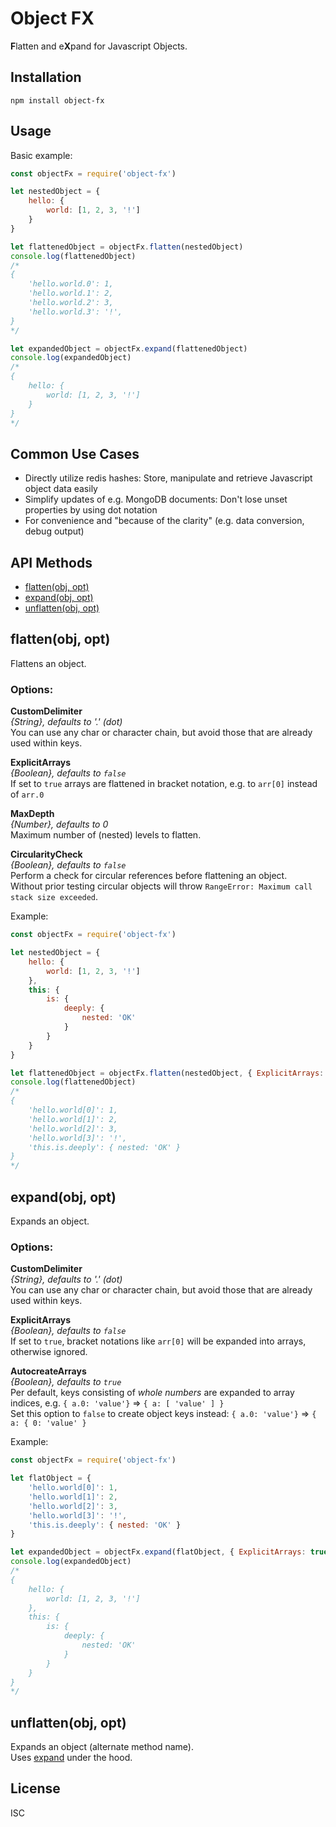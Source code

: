 
Object FX
=========

**F**latten and e**X**pand for Javascript Objects.

Installation
------------

    npm install object-fx


Usage
-----
Basic example:

```javascript
const objectFx = require('object-fx')

let nestedObject = {
    hello: {
        world: [1, 2, 3, '!']
    }
}

let flattenedObject = objectFx.flatten(nestedObject)
console.log(flattenedObject)
/*
{
    'hello.world.0': 1,
    'hello.world.1': 2,
    'hello.world.2': 3,
    'hello.world.3': '!',
}
*/

let expandedObject = objectFx.expand(flattenedObject)
console.log(expandedObject)
/*
{
    hello: {
        world: [1, 2, 3, '!']
    }
}
*/
```

Common Use Cases
----------------
- Directly utilize redis hashes: Store, manipulate and retrieve Javascript object data easily
- Simplify updates of e.g. MongoDB documents: Don't lose unset properties by using dot notation
- For convenience and "because of the clarity" (e.g. data conversion, debug output) 


API Methods
------------
- [flatten(obj, opt)](#flattenobj-opt)
- [expand(obj, opt)](#expandobj-opt)
- [unflatten(obj, opt)](#unflattenobj-opt)


flatten(obj, opt)
-----------------

Flattens an object.

### Options:

**CustomDelimiter**  
*{String}, defaults to '.' (dot)*  
You can use any char or character chain, but avoid those that are already used within keys.

**ExplicitArrays**  
*{Boolean}, defaults to `false`*  
If set to `true` arrays are flattened in bracket notation, e.g. to `arr[0]` instead of `arr.0`

**MaxDepth**  
*{Number}, defaults to 0*  
Maximum number of (nested) levels to flatten.

**CircularityCheck**  
*{Boolean}, defaults to `false`*  
Perform a check for circular references before flattening an object.  
Without prior testing circular objects will throw `RangeError: Maximum call stack size exceeded`.

Example:

```js
const objectFx = require('object-fx')

let nestedObject = {
    hello: {
        world: [1, 2, 3, '!']
    },
    this: {
        is: {
            deeply: {
                nested: 'OK'
            }
        }
    }
}

let flattenedObject = objectFx.flatten(nestedObject, { ExplicitArrays: true, MaxDepth: 3 })
console.log(flattenedObject)
/*
{
    'hello.world[0]': 1,
    'hello.world[1]': 2,
    'hello.world[2]': 3,
    'hello.world[3]': '!',
    'this.is.deeply': { nested: 'OK' }
}
*/
```

expand(obj, opt)
----------------

Expands an object.

### Options:

**CustomDelimiter**  
*{String}, defaults to '.' (dot)*  
You can use any char or character chain, but avoid those that are already used within keys.

**ExplicitArrays**  
*{Boolean}, defaults to `false`*  
If set to `true`, bracket notations like `arr[0]` will be expanded into arrays, otherwise ignored.

**AutocreateArrays**  
*{Boolean}, defaults to `true`*  
Per default, keys consisting of *whole numbers* are expanded to array indices, e.g. `{ a.0: 'value'}` ⇒ `{ a: [ 'value' ] }`  
Set this option to `false` to create object keys instead: `{ a.0: 'value'}` ⇒ `{ a: { 0: 'value' }`

Example:

```js
const objectFx = require('object-fx')

let flatObject = {
    'hello.world[0]': 1,
    'hello.world[1]': 2,
    'hello.world[2]': 3,
    'hello.world[3]': '!',
    'this.is.deeply': { nested: 'OK' }
}

let expandedObject = objectFx.expand(flatObject, { ExplicitArrays: true })
console.log(expandedObject)
/*
{
    hello: {
        world: [1, 2, 3, '!']
    },
    this: {
        is: {
            deeply: {
                nested: 'OK'
            }
        }
    }
}
*/

```

unflatten(obj, opt)
-------------------

Expands an object (alternate method name).  
Uses [expand](#expandobj-opt) under the hood.


License
-------
ISC

